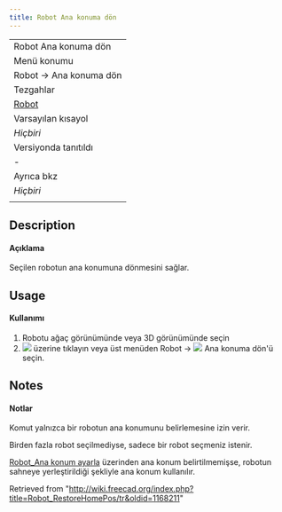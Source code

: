 ```yaml
---
title: Robot Ana konuma dön
---
```

|  |
| --- |
| Robot Ana konuma dön |
| Menü konumu |
| Robot → Ana konuma dön |
| Tezgahlar |
| [Robot](/Robot_Workbench/tr "Robot Workbench/tr") |
| Varsayılan kısayol |
| *Hiçbiri* |
| Versiyonda tanıtıldı |
| - |
| Ayrıca bkz |
| *Hiçbiri* |
|  |

## Description

#### Açıklama

Seçilen robotun ana konumuna dönmesini sağlar.

## Usage

#### Kullanımı

1. Robotu ağaç görünümünde veya 3D görünümünde seçin
2. ![](/images/Robot_RestoreHomePos.png) üzerine tıklayın veya üst menüden  Robot →  ![](/images/Robot_RestoreHomePos.png) Ana konuma dön'ü seçin.

## Notes

#### Notlar

Komut yalnızca bir robotun ana konumunu belirlemesine izin verir.
  
Birden fazla robot seçilmediyse, sadece bir robot seçmeniz istenir.
  
[Robot\_Ana konum ayarla](/Robot_SetHomePos/tr "Robot SetHomePos/tr") üzerinden ana konum belirtilmemişse, robotun sahneye yerleştirildiği şekliyle ana konum kullanılır.

Retrieved from "<http://wiki.freecad.org/index.php?title=Robot_RestoreHomePos/tr&oldid=1168211>"